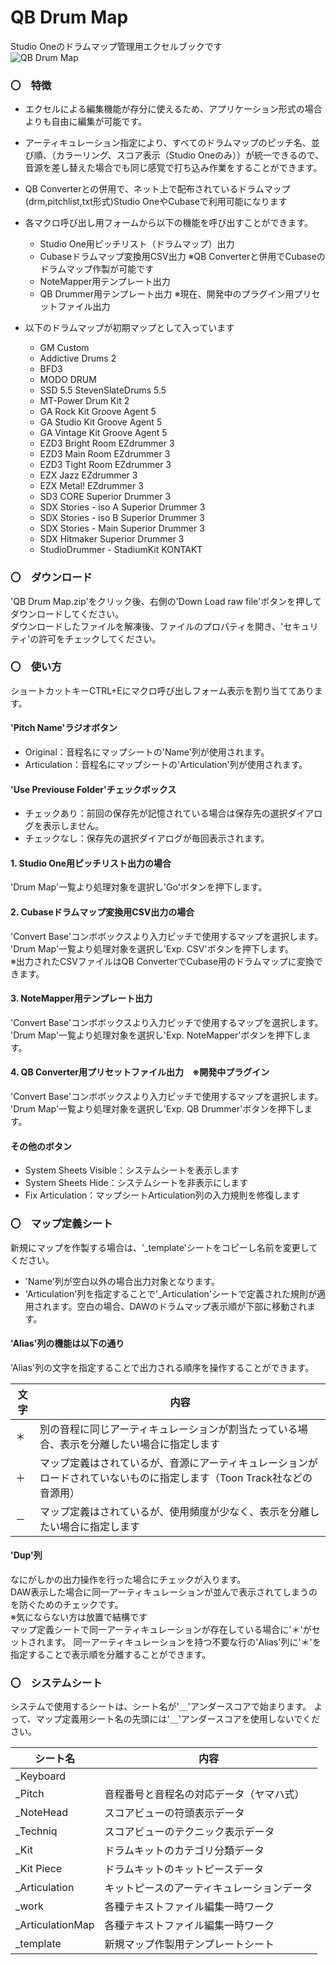 # QB Drum Map
Studio Oneのドラムマップ管理用エクセルブックです  
![QB Drum Map](https://github.com/user-attachments/assets/20decb0f-e7ad-4e76-84be-6145ede030c6)

### 〇　特徴
- エクセルによる編集機能が存分に使えるため、アプリケーション形式の場合よりも自由に編集が可能です。  

- アーティキュレーション指定により、すべてのドラムマップのピッチ名、並び順、（カラーリング、スコア表示（Studio Oneのみ））が統一できるので、音源を差し替えた場合でも同じ感覚で打ち込み作業をすることができます。

- QB Converterとの併用で、ネット上で配布されているドラムマップ(drm,pitchlist,txt形式)Studio OneやCubaseで利用可能になります
  
- 各マクロ呼び出し用フォームから以下の機能を呼び出すことができます。  
  - Studio One用ピッチリスト（ドラムマップ）出力  
  - Cubaseドラムマップ変換用CSV出力 ※QB Converterと併用でCubaseのドラムマップ作製が可能です  
  - NoteMapper用テンプレート出力  
  - QB Drummer用テンプレート出力 ※現在、開発中のプラグイン用プリセットファイル出力  

- 以下のドラムマップが初期マップとして入っています
	- GM Custom  
	- Addictive Drums 2  
	- BFD3  
	- MODO DRUM  
	- SSD 5.5 StevenSlateDrums 5.5  
	- MT-Power Drum Kit 2  
	- GA Rock Kit Groove Agent 5  
	- GA Studio Kit Groove Agent 5  
	- GA Vintage Kit Groove Agent 5  
	- EZD3 Bright Room EZdrummer 3  
	- EZD3 Main Room EZdrummer 3  
	- EZD3 Tight Room EZdrummer 3  
	- EZX Jazz EZdrummer 3  
	- EZX Metal! EZdrummer 3  
	- SD3 CORE Superior Drummer 3  
	- SDX Stories - iso A Superior Drummer 3  
	- SDX Stories - iso B Superior Drummer 3  
	- SDX Stories - Main Superior Drummer 3  
	- SDX Hitmaker Superior Drummer 3  
	- StudioDrummer - StadiumKit KONTAKT  

### 〇　ダウンロード  
'QB Drum Map.zip'をクリック後、右側の'Down Load raw file'ボタンを押してダウンロードしてください。  
ダウンロードしたファイルを解凍後、ファイルのプロパティを開き、'セキュリティ'の許可をチェックしてください。

### 〇　使い方  
ショートカットキーCTRL+Eにマクロ呼び出しフォーム表示を割り当ててあります。 

#### 'Pitch Name'ラジオボタン  
- Original：音程名にマップシートの'Name'列が使用されます。
- Articulation：音程名にマップシートの'Articulation'列が使用されます。

#### 'Use Previouse Folder'チェックボックス  
- チェックあり：前回の保存先が記憶されている場合は保存先の選択ダイアログを表示しません。
- チェックなし：保存先の選択ダイアログが毎回表示されます。

#### 1. Studio One用ピッチリスト出力の場合  
'Drum Map'一覧より処理対象を選択し'Go'ボタンを押下します。  

#### 2. Cubaseドラムマップ変換用CSV出力の場合  
'Convert Base'コンボボックスより入力ピッチで使用するマップを選択します。  
'Drum Map'一覧より処理対象を選択し'Exp. CSV'ボタンを押下します。  
※出力されたCSVファイルはQB ConverterでCubase用のドラムマップに変換できます。

#### 3. NoteMapper用テンプレート出力  
'Convert Base'コンボボックスより入力ピッチで使用するマップを選択します。  
'Drum Map'一覧より処理対象を選択し'Exp. NoteMapper'ボタンを押下します。  

#### 4. QB Converter用プリセットファイル出力　※開発中プラグイン  
'Convert Base'コンボボックスより入力ピッチで使用するマップを選択します。  
'Drum Map'一覧より処理対象を選択し'Exp. QB Drummer'ボタンを押下します。  

#### その他のボタン
- System Sheets Visible：システムシートを表示します
- System Sheets Hide：システムシートを非表示にします
- Fix Articulation：マップシートArticulation列の入力規則を修復します

### 〇　マップ定義シート  
新規にマップを作製する場合は、'_template'シートをコピーし名前を変更してください。
- 'Name'列が空白以外の場合出力対象となります。
- 'Articulation'列を指定することで'_Articulation'シートで定義された規則が適用されます。空白の場合、DAWのドラムマップ表示順が下部に移動されます。

#### 'Alias'列の機能は以下の通り  
'Alias'列の文字を指定することで出力される順序を操作することができます。

文字 | 内容
--- | --- 
＊ | 別の音程に同じアーティキュレーションが割当たっている場合、表示を分離したい場合に指定します
＋ | マップ定義はされているが、音源にアーティキュレーションがロードされていないものに指定します（Toon Track社などの音源用）
－ | マップ定義はされているが、使用頻度が少なく、表示を分離したい場合に指定します

#### 'Dup'列  
なにがしかの出力操作を行った場合にチェックが入ります。  
DAW表示した場合に同一アーティキュレーションが並んで表示されてしまうのを防ぐためのチェックです。  
※気にならない方は放置で結構です  
マップ定義シートで同一アーティキュレーションが存在している場合に'＊'がセットされます。
同一アーティキュレーションを持つ不要な行の'Alias'列に'＊'を指定することで表示順を分離することができます。

### 〇　システムシート
システムで使用するシートは、シート名が'＿'アンダースコアで始まります。
よって、マップ定義用シート名の先頭には'＿'アンダースコアを使用しないでください。

シート名 | 内容
--- | --- 
_Keyboard | 
_Pitch | 音程番号と音程名の対応データ（ヤマハ式）
_NoteHead | スコアビューの符頭表示データ
_Techniq | スコアビューのテクニック表示データ
_Kit | ドラムキットのカテゴリ分類データ
_Kit Piece | ドラムキットのキットピースデータ
_Articulation | キットピースのアーティキュレーションデータ
_work | 各種テキストファイル編集一時ワーク
_ArticulationMap | 各種テキストファイル編集一時ワーク
_template | 新規マップ作製用テンプレートシート

